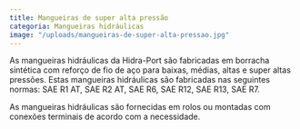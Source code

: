 ```yaml
---
title: Mangueiras de super alta pressão
categoria: Mangueiras hidráulicas
image: "/uploads/mangueiras-de-super-alta-pressao.jpg"
---
```


As mangueiras hidráulicas da Hidra-Port são fabricadas em borracha sintética com reforço de fio de aço para baixas, médias, altas e super altas pressões. Estas mangueiras hidráulicas são fabricadas nas seguintes normas: SAE R1 AT, SAE R2 AT, SAE R6, SAE R12, SAE R13, SAE R7.

As mangueiras hidráulicas são fornecidas em rolos ou montadas com conexões terminais de acordo com a necessidade.

